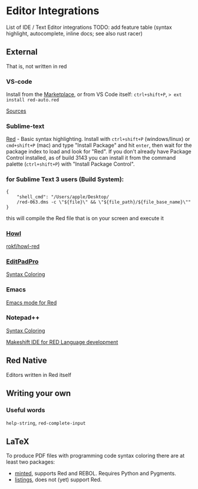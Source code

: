 # Editor Integrations

List of IDE / Text Editor integrations
TODO: add feature table (syntax highlight, autocomplete, inline docs; see also rust racer)

## External
That is, not written in red

### VS-code
Install from the [Marketplace](https://marketplace.visualstudio.com/items?itemName=red-auto.red), or from VS Code itself: `ctrl+shift+P`, `> ext install red-auto.red`

[Sources](https://github.com/red/VScode-extension)

### Sublime-text
[Red](https://packagecontrol.io/packages/Red) - Basic syntax highlighting.
Install with `ctrl+shift+P` (windows/linux) or `cmd+shift+P` (mac) and type "Install Package" and hit `enter`, then wait for the package index to load and look for "Red". If you don't already have Package Control installed, as of build 3143 you can install it from the command palette (`ctrl+shift+P`) with "Install Package Control".


### for Sublime Text 3 users (Build System): 

```
{
    "shell_cmd": "/Users/apple/Desktop/
    /red-063.dms -c \"${file}\" && \"${file_path}/${file_base_name}\""
}
```

this will compile the Red file that is on your screen and execute it
### [Howl](https://howl.io/)
[rokf/howl-red](https://github.com/rokf/howl-red)

### [EditPadPro](https://www.editpadpro.com/)
[Syntax Coloring](https://www.editpadpro.com/cgi-bin/cscsdl4.pl?id=282)

### Emacs
[Emacs mode for Red](https://github.com/unchartedworks/red-mode)

### Notepad++
[Syntax Coloring](https://github.com/Ungaretti/Notepad-config-file-for-Red-Language)

[Makeshift IDE for RED Language development](https://ungaretti.github.io/)

## Red Native

Editors written in Red itself

## Writing your own

### Useful words
`help-string`, `red-complete-input`

## LaTeX
To produce PDF files with programming code syntax coloring there are at least two packages:

* [minted](https://ctan.org/pkg/minted), supports Red and REBOL. Requires Python and Pygments.
* [listings](https://ctan.org/pkg/listings), does not (yet) support Red.